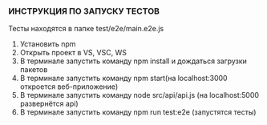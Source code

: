 ### ИНСТРУКЦИЯ ПО ЗАПУСКУ ТЕСТОВ

Тесты находятся в папке test/e2e/main.e2e.js

1. Установить npm
2. Открыть проект в VS, VSC, WS
3. В терминале запустить команду npm install и дождаться загрузки пакетов
4. В терминале запустить команду npm start(на localhost:3000 откроется веб-приложение)
5. В терминале запустить команду node src/api/api.js (на localhost:5000 развернётся api)
6. В терминале запустить команду  npm run test:e2e (запустятся тесты)